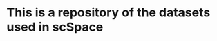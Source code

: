 # This is a repository of the datasets used in scSpace

[STARmap data of the mouse primary visual cortex V1]:[[https://www.spatialresearch.org/resources-published-datasets/doi-10-1158-0008-5472-can-18-0747/](https://www.dropbox.com/sh/f7ebheru1lbz91s/AABYSSjSTppBmVmWl2H4s_K-a?dl=0)]([https://www.spatialresearch.org/resources-published-datasets/doi-10-1158-0008-5472-can-18-0747/](https://www.dropbox.com/sh/f7ebheru1lbz91s/AABYSSjSTppBmVmWl2H4s_K-a?dl=0))
[“Spatial Transcriptomics” data of the human melanoma]:[https://www.spatialresearch.org/resources-published-datasets/doi-10-1158-0008-5472-can-18-0747/](https://www.spatialresearch.org/resources-published-datasets/doi-10-1158-0008-5472-can-18-0747/)
